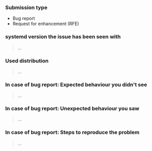 ### Submission type

<!-- Delete the inappropriate option below: -->

 - Bug report
 - Request for enhancement (RFE)

<!-- **NOTE:** Do not submit anything other than bug reports or RFEs via the issue tracker! -->

### systemd version the issue has been seen with

> …

<!-- **NOTE:** Do not submit bug reports about anything but the two most recently released systemd versions upstream! -->

### Used distribution

> …

### In case of bug report: Expected behaviour you didn't see

> …

### In case of bug report: Unexpected behaviour you saw

> …

### In case of bug report: Steps to reproduce the problem

> …
